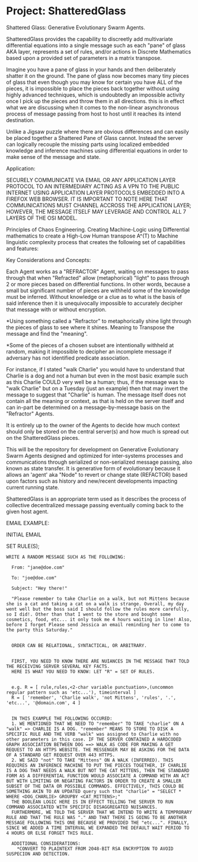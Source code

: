 # Project: ShatteredGlass
Shattered Glass: Generative Evolutionary Swarm Agents.

ShatteredGlass provides the capability to discreetly add multivariate differential equations into a single message such as each "pane" of glass AKA layer, represents a set of rules, and/or actions in Discrete Mathematics based upon a provided set of parameters in a matrix transpose. 


Imagine you have a pane of glass in your hands and then deliberately shatter it on the ground. The pane of glass now becomes many tiny pieces of glass that even though you may know for certain you have ALL of the pieces, it is impossible to place the pieces back together without using highly advanced techniques, which is undoubtedly an impossible activity once I pick up the pieces and throw them in all directions. this is in effect what we are discussing when it comes to the non-linear asynchronous process of message passing from host to host until it reaches its intend destination.  


Unlike a Jigsaw puzzle where there are obvious differences and can easily be placed together a Shattered Pane of Glass cannot. Instead the server can logically recouple the missing parts using localized embedded knowledge and inference machines using differential equations in order to make sense of the message and state.


Application:

SECURELY COMMUNICATE VIA EMAIL OR ANY APPLICATION LAYER PROTOCOL TO AN INTERMEDIARY ACTING AS A VPN TO THE PUBLIC INTERNET USING APPLICATION LAYER PROTOCOLS EMBEDDED INTO A FIREFOX WEB BROWSER. IT IS IMPORTANT TO NOTE HERE THAT COMMUNICATIONS MUST CHANNEL ACCROSS THE APPLICATION LAYER; HOWEVER, THE MESSAGE ITSELF MAY LEVERAGE AND CONTROL ALL 7 LAYERS OF THE OSI MODEL.


Principles of Chaos Engineering. Creating Machine-Logic using Differential mathematics to create a High-Low Human transpose A^(T) to Machine linguistic complexity process that creates the following set of capabilities and features:


Key Considerations and Concepts:

Each Agent works as a "REFRACTOR" Agent, waiting on messages to pass through that when "Refracted" allow (metaphorical) "light" to pass through 2 or more pieces based on differential functions. In other words, because a small but significant number of pieces are withheld some of the knowledge must be inferred. Without knowledge or a clue as to what is the basis of said inference then it is unequivocally impossible to accurately decipher that message with or without encryption.


*Using something called a "Refractor" to metaphorically shine light through the pieces of glass to see where it shines. Meaning to Transpose the message and find the "meaning".

*Some of the pieces of a chosen subset are intentionally withheld at random, making it impossible to decipher an incomplete message if adversary has not identified predicate association. 

For instance, if I stated "walk Charlie" you would have to understand that Charlie is a dog and not a human but even in the most basic example such as this Charlie COULD very well be a human; thus, if the message was to "walk Charlie" but on a Tuesday (just an example) then that may invert the message to suggest that "Charlie" is human. The message itself does not contain all the meaning or context, as that is held on the server itself and can in-part be determined on a message-by-message basis on the "Refractor" Agents.


It is entirely up to the owner of the Agents to decide how much context should only be stored on the central server(s) and how much is spread out on the ShatteredGlass pieces.


This will be the repository for development on Generative Evolutionary Swarm Agents designed and optimized for inter-systems processes and communications through serialized or non-serialized message passing, also known as state transfer. It is generative form of evolutionary because it allows an 'agent' aka "Node" to revert or change state (REFACTOR) based upon factors such as history and new/recent developments impacting current running state.


ShatteredGlass is an appropriate term used as it describes the process of collective decentralized message passing eventually coming back to the given host agent.


EMAIL EXAMPLE:


INITIAL EMAIL 

  SET RULE(S);
  
    WRITE A RANDOM MESSAGE SUCH AS THE FOLLOWING:
    
      From: "jane@doe.com"
      
      To: "joe@doe.com"
      
      Subject: "Hey there!"
      
      "Please remember to take Charlie on a walk, but not Mittens because she is a cat and taking a cat on a walk is strange. Overall, my day went well but the boss said I should follow the rules more carefully, so I did!. Other than that I went to the store and bought some cosmetics, food, etc... it only took me 4 hours waiting in line! Also, before I forget Please send Jessica an email reminding her to come to the party this Saturday."
      
      
      ORDER CAN BE RELATIONAL, SYNTACTICAL, OR ARBITRARY.
       
       
      FIRST, YOU NEED TO KNOW THERE ARE NUIANCES IN THE MESSAGE THAT TOLD THE RECEIVING SERVER SEVERAL KEY FACTS. 
      HERE IS WHAT YOU NEED TO KNOW: LET "R" = SET OF RULES.
      
      
      e.g. R = [ rule,rules,<2-char variable punctuation>,(uncommon regular pattern such as 'etc...'), timeinterval ] 
      R = [ 'remember', 'Charlie walk', 'not Mittens', 'rules', '.', 'etc...', '@domain.com', 4 ]
      
      
      IN THIS EXAMPLE THE FOLLOWING OCCURED:
      1. WE MENTIONED THAT WE NEED TO "remember" TO TAKE "charlie" ON A "walk" => CHARLIE IS A DOG. "remember" MEANS TO STORE TO DISK A SPECIFIC RULE AND THE VERB "walk" was assigned to Charlie with no other parameters in this case. IF THE SERVER CONTAINED A HARDCODED GRAPH ASSOCIATION BETWEEN DOG ==> WALK AS CODE FOR MAKING A GET REQUEST TO AN HTTPS WEBSITE. THE MESSENGER MAY BE ASKING FOR THE DATA OF A STANDARD GET REQUEST OVER 443 HTTPS.
      2. WE SAID "not" TO TAKE "Mittens" ON A WALK (INFERRED). THIS REQUIRES AN INFERENCE MACHINE TO PUT THE PIECES TOGETHER, IF CHARLIE IS A DOG THAT NEEDS A WALK BUT NOT THE CAT MITTENS, THEN THE STANDARD FORM AS A DIFFERENTIAL FUNCTION WOULD ASSOCIATE A COMMAND WITH AN ACT BUT WITH LIMITING OR NEGATING FACTORS IN ORDER TO CREATE A SMALLER SUBSET OF THE DATA OR POSSIBLE COMMANDS. EFFECTIVELY, THIS COULD BE SOMETHING AKIN TO AN UPDATED query such that "charlie" = "SELECT * WHERE <DOG_CHARLIE> GROUPBY <CAT_MITTENS>;"
      THE BOOLEAN LOGIC HERE IS IN EFFECT TELLING THE SERVER TO RUN COMMAND ASSOCIATED WITH SPECIFIC DISAGGREGATED NUISANCES.
      FURTHERMORE, WE TOLD THE SERVER THAT WE INTEND TO WRITE A TEMPRORARY RULE AND THAT THE RULE WAS "." AND THAT THERE IS GOING TO BE ANOTHER MESSAGE FOLLOWING THIS ONE BECAUSE WE PROVIDED THE "etc...". FINALLY, SINCE WE ADDED A TIME INTERVAL WE EXPANDED THE DEFAULT WAIT PERIOD TO 4 HOURS OR ELSE FORGET THIS RULE.
      
      ADDITIONAL CONSIDERATIONS:
        *CONVERT TO PLAINTEXT FROM 2048-BIT RSA ENCRYPTION TO AVOID SUSPECION AND DETECTION.
